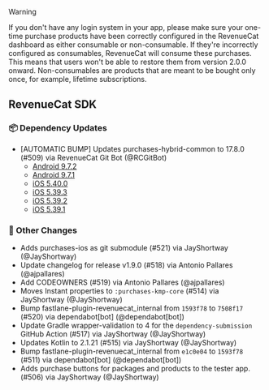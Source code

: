 > [!WARNING]  
> If you don't have any login system in your app, please make sure your one-time purchase products have been correctly configured in the RevenueCat dashboard as either consumable or non-consumable. If they're incorrectly configured as consumables, RevenueCat will consume these purchases. This means that users won't be able to restore them from version 2.0.0 onward.
> Non-consumables are products that are meant to be bought only once, for example, lifetime subscriptions.


## RevenueCat SDK
### 📦 Dependency Updates
* [AUTOMATIC BUMP] Updates purchases-hybrid-common to 17.8.0 (#509) via RevenueCat Git Bot (@RCGitBot)
  * [Android 9.7.2](https://github.com/RevenueCat/purchases-android/releases/tag/9.7.2)
  * [Android 9.7.1](https://github.com/RevenueCat/purchases-android/releases/tag/9.7.1)
  * [iOS 5.40.0](https://github.com/RevenueCat/purchases-ios/releases/tag/5.40.0)
  * [iOS 5.39.3](https://github.com/RevenueCat/purchases-ios/releases/tag/5.39.3)
  * [iOS 5.39.2](https://github.com/RevenueCat/purchases-ios/releases/tag/5.39.2)
  * [iOS 5.39.1](https://github.com/RevenueCat/purchases-ios/releases/tag/5.39.1)

### 🔄 Other Changes
* Adds purchases-ios as git submodule (#521) via JayShortway (@JayShortway)
* Update changelog for release v1.9.0 (#518) via Antonio Pallares (@ajpallares)
* Add CODEOWNERS (#519) via Antonio Pallares (@ajpallares)
* Moves Instant properties to `:purchases-kmp-core` (#514) via JayShortway (@JayShortway)
* Bump fastlane-plugin-revenuecat_internal from `1593f78` to `7508f17` (#520) via dependabot[bot] (@dependabot[bot])
* Update Gradle wrapper-validation to 4 for the `dependency-submission` GitHub Action (#517) via JayShortway (@JayShortway)
* Updates Kotlin to 2.1.21 (#515) via JayShortway (@JayShortway)
* Bump fastlane-plugin-revenuecat_internal from `e1c0e04` to `1593f78` (#511) via dependabot[bot] (@dependabot[bot])
* Adds purchase buttons for packages and products to the tester app. (#506) via JayShortway (@JayShortway)

